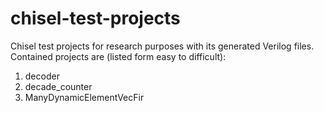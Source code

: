 # chisel-test-projects
Chisel test projects for research purposes with its generated Verilog files.
Contained projects are (listed form easy to difficult):
1. decoder
2. decade_counter
3. ManyDynamicElementVecFir
